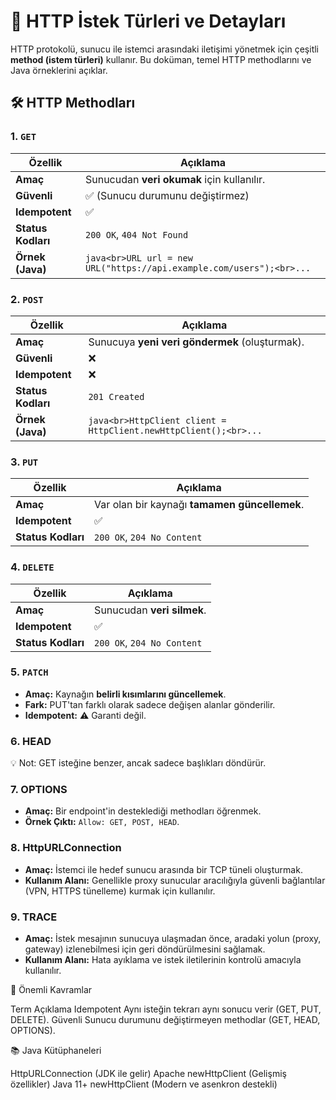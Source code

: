 # 📡 HTTP İstek Türleri ve Detayları

HTTP protokolü, sunucu ile istemci arasındaki iletişimi yönetmek için çeşitli **method (istem türleri)** kullanır. Bu doküman, temel HTTP methodlarını ve Java örneklerini açıklar.


## 🛠️ **HTTP Methodları**

### 1. `GET`

| **Özellik**       | **Açıklama**                                                                 |
|-------------------|-----------------------------------------------------------------------------|
| **Amaç**          | Sunucudan **veri okumak** için kullanılır.                                  |
| **Güvenli**       | ✅ (Sunucu durumunu değiştirmez)                                            |
| **Idempotent**    | ✅                                                                          |
| **Status Kodları**| `200 OK`, `404 Not Found`                                                   |
| **Örnek (Java)**  | ```java<br>URL url = new URL("https://api.example.com/users");<br>...```    |

### 2. `POST`

| **Özellik**       | **Açıklama**                                                                 |
|-------------------|-----------------------------------------------------------------------------|
| **Amaç**          | Sunucuya **yeni veri göndermek** (oluşturmak).                             |
| **Güvenli**       | ❌                                                                          |
| **Idempotent**    | ❌                                                                          |
| **Status Kodları**| `201 Created`                                                              |
| **Örnek (Java)**  | ```java<br>HttpClient client = HttpClient.newHttpClient();<br>...```       |

### 3. `PUT`

| **Özellik**       | **Açıklama**                                                                 |
|-------------------|-----------------------------------------------------------------------------|
| **Amaç**          | Var olan bir kaynağı **tamamen güncellemek**.                              |
| **Idempotent**    | ✅                                                                          |
| **Status Kodları**| `200 OK`, `204 No Content`                                                 |

### 4. `DELETE`

| **Özellik**       | **Açıklama**                                                                 |
|--------------------|-----------------------------------------------------------------------------|
| **Amaç**          | Sunucudan **veri silmek**.                                                 |
| **Idempotent**    | ✅                                                                          |
| **Status Kodları**| `200 OK`, `204 No Content`                                                 |


### 5. `PATCH`

- **Amaç:** Kaynağın **belirli kısımlarını güncellemek**.
- **Fark:** PUT'tan farklı olarak sadece değişen alanlar gönderilir.
- **Idempotent:** ⚠️ Garanti değil.

### 6. HEAD
💡 Not: GET isteğine benzer, ancak sadece başlıkları döndürür.

### 7. OPTIONS
- **Amaç:** Bir endpoint'in desteklediği methodları öğrenmek.
- **Örnek Çıktı:** `Allow: GET, POST, HEAD`.


### 8. HttpURLConnection
- **Amaç:** İstemci ile hedef sunucu arasında bir TCP tüneli oluşturmak.
- **Kullanım Alanı:** Genellikle proxy sunucular aracılığıyla güvenli bağlantılar (VPN, HTTPS tünelleme) kurmak için kullanılır.


### 9. TRACE
- **Amaç:** İstek mesajının sunucuya ulaşmadan önce, aradaki yolun (proxy, gateway) izlenebilmesi için geri döndürülmesini sağlamak.
- **Kullanım Alanı:** Hata ayıklama ve istek iletilerinin kontrolü amacıyla kullanılır.



📌 Önemli Kavramlar

Term			Açıklama
Idempotent		Aynı isteğin tekrarı aynı sonucu verir (GET, PUT, DELETE).
Güvenli			Sunucu durumunu değiştirmeyen methodlar (GET, HEAD, OPTIONS).


📚 Java Kütüphaneleri

HttpURLConnection		(JDK ile gelir)
Apache newHttpClient	(Gelişmiş özellikler)
Java 11+ newHttpClient	(Modern ve asenkron destekli)
